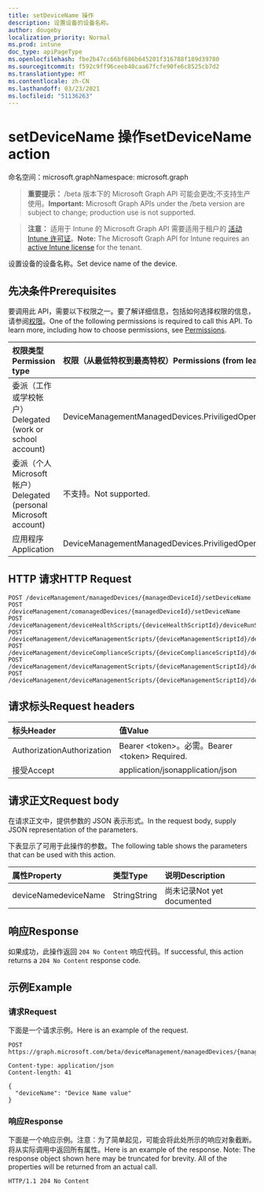 ```yaml
---
title: setDeviceName 操作
description: 设置设备的设备名称。
author: dougeby
localization_priority: Normal
ms.prod: intune
doc_type: apiPageType
ms.openlocfilehash: fbe2b47cc66bf686b645201f316788f189d39780
ms.sourcegitcommit: f592c9ff96ceeb40caa67fcfe90fe6c8525cb7d2
ms.translationtype: MT
ms.contentlocale: zh-CN
ms.lasthandoff: 03/23/2021
ms.locfileid: "51136263"
---
```

# <a name="setdevicename-action"></a><span data-ttu-id="95efa-103">setDeviceName 操作</span><span class="sxs-lookup"><span data-stu-id="95efa-103">setDeviceName action</span></span>

<span data-ttu-id="95efa-104">命名空间：microsoft.graph</span><span class="sxs-lookup"><span data-stu-id="95efa-104">Namespace: microsoft.graph</span></span>

> <span data-ttu-id="95efa-105">**重要提示：** /beta 版本下的 Microsoft Graph API 可能会更改;不支持生产使用。</span><span class="sxs-lookup"><span data-stu-id="95efa-105">**Important:** Microsoft Graph APIs under the /beta version are subject to change; production use is not supported.</span></span>

> <span data-ttu-id="95efa-106">**注意：** 适用于 Intune 的 Microsoft Graph API 需要适用于租户的 [活动 Intune 许可证](https://go.microsoft.com/fwlink/?linkid=839381)。</span><span class="sxs-lookup"><span data-stu-id="95efa-106">**Note:** The Microsoft Graph API for Intune requires an [active Intune license](https://go.microsoft.com/fwlink/?linkid=839381) for the tenant.</span></span>

<span data-ttu-id="95efa-107">设置设备的设备名称。</span><span class="sxs-lookup"><span data-stu-id="95efa-107">Set device name of the device.</span></span>

## <a name="prerequisites"></a><span data-ttu-id="95efa-108">先决条件</span><span class="sxs-lookup"><span data-stu-id="95efa-108">Prerequisites</span></span>
<span data-ttu-id="95efa-p101">要调用此 API，需要以下权限之一。要了解详细信息，包括如何选择权限的信息，请参阅[权限](/graph/permissions-reference)。</span><span class="sxs-lookup"><span data-stu-id="95efa-p101">One of the following permissions is required to call this API. To learn more, including how to choose permissions, see [Permissions](/graph/permissions-reference).</span></span>

|<span data-ttu-id="95efa-111">权限类型</span><span class="sxs-lookup"><span data-stu-id="95efa-111">Permission type</span></span>|<span data-ttu-id="95efa-112">权限（从最低特权到最高特权）</span><span class="sxs-lookup"><span data-stu-id="95efa-112">Permissions (from least to most privileged)</span></span>|
|:---|:---|
|<span data-ttu-id="95efa-113">委派（工作或学校帐户）</span><span class="sxs-lookup"><span data-stu-id="95efa-113">Delegated (work or school account)</span></span>|<span data-ttu-id="95efa-114">DeviceManagementManagedDevices.PriviligedOperation.All</span><span class="sxs-lookup"><span data-stu-id="95efa-114">DeviceManagementManagedDevices.PriviligedOperation.All</span></span>|
|<span data-ttu-id="95efa-115">委派（个人 Microsoft 帐户）</span><span class="sxs-lookup"><span data-stu-id="95efa-115">Delegated (personal Microsoft account)</span></span>|<span data-ttu-id="95efa-116">不支持。</span><span class="sxs-lookup"><span data-stu-id="95efa-116">Not supported.</span></span>|
|<span data-ttu-id="95efa-117">应用程序</span><span class="sxs-lookup"><span data-stu-id="95efa-117">Application</span></span>|<span data-ttu-id="95efa-118">DeviceManagementManagedDevices.PriviligedOperation.All</span><span class="sxs-lookup"><span data-stu-id="95efa-118">DeviceManagementManagedDevices.PriviligedOperation.All</span></span>|

## <a name="http-request"></a><span data-ttu-id="95efa-119">HTTP 请求</span><span class="sxs-lookup"><span data-stu-id="95efa-119">HTTP Request</span></span>
<!-- {
  "blockType": "ignored"
}
-->
``` http
POST /deviceManagement/managedDevices/{managedDeviceId}/setDeviceName
POST /deviceManagement/comanagedDevices/{managedDeviceId}/setDeviceName
POST /deviceManagement/deviceHealthScripts/{deviceHealthScriptId}/deviceRunStates/{deviceHealthScriptDeviceStateId}/managedDevice/setDeviceName
POST /deviceManagement/deviceManagementScripts/{deviceManagementScriptId}/deviceRunStates/{deviceManagementScriptDeviceStateId}/managedDevice/setDeviceName
POST /deviceManagement/deviceComplianceScripts/{deviceComplianceScriptId}/deviceRunStates/{deviceComplianceScriptDeviceStateId}/managedDevice/setDeviceName
POST /deviceManagement/deviceManagementScripts/{deviceManagementScriptId}/deviceRunStates/{deviceManagementScriptDeviceStateId}/managedDevice/users/{userId}/managedDevices/{managedDeviceId}/setDeviceName
POST /deviceManagement/deviceManagementScripts/{deviceManagementScriptId}/deviceRunStates/{deviceManagementScriptDeviceStateId}/managedDevice/detectedApps/{detectedAppId}/managedDevices/{managedDeviceId}/setDeviceName
```

## <a name="request-headers"></a><span data-ttu-id="95efa-120">请求标头</span><span class="sxs-lookup"><span data-stu-id="95efa-120">Request headers</span></span>
|<span data-ttu-id="95efa-121">标头</span><span class="sxs-lookup"><span data-stu-id="95efa-121">Header</span></span>|<span data-ttu-id="95efa-122">值</span><span class="sxs-lookup"><span data-stu-id="95efa-122">Value</span></span>|
|:---|:---|
|<span data-ttu-id="95efa-123">Authorization</span><span class="sxs-lookup"><span data-stu-id="95efa-123">Authorization</span></span>|<span data-ttu-id="95efa-124">Bearer &lt;token&gt;。必需。</span><span class="sxs-lookup"><span data-stu-id="95efa-124">Bearer &lt;token&gt; Required.</span></span>|
|<span data-ttu-id="95efa-125">接受</span><span class="sxs-lookup"><span data-stu-id="95efa-125">Accept</span></span>|<span data-ttu-id="95efa-126">application/json</span><span class="sxs-lookup"><span data-stu-id="95efa-126">application/json</span></span>|

## <a name="request-body"></a><span data-ttu-id="95efa-127">请求正文</span><span class="sxs-lookup"><span data-stu-id="95efa-127">Request body</span></span>
<span data-ttu-id="95efa-128">在请求正文中，提供参数的 JSON 表示形式。</span><span class="sxs-lookup"><span data-stu-id="95efa-128">In the request body, supply JSON representation of the parameters.</span></span>

<span data-ttu-id="95efa-129">下表显示了可用于此操作的参数。</span><span class="sxs-lookup"><span data-stu-id="95efa-129">The following table shows the parameters that can be used with this action.</span></span>

|<span data-ttu-id="95efa-130">属性</span><span class="sxs-lookup"><span data-stu-id="95efa-130">Property</span></span>|<span data-ttu-id="95efa-131">类型</span><span class="sxs-lookup"><span data-stu-id="95efa-131">Type</span></span>|<span data-ttu-id="95efa-132">说明</span><span class="sxs-lookup"><span data-stu-id="95efa-132">Description</span></span>|
|:---|:---|:---|
|<span data-ttu-id="95efa-133">deviceName</span><span class="sxs-lookup"><span data-stu-id="95efa-133">deviceName</span></span>|<span data-ttu-id="95efa-134">String</span><span class="sxs-lookup"><span data-stu-id="95efa-134">String</span></span>|<span data-ttu-id="95efa-135">尚未记录</span><span class="sxs-lookup"><span data-stu-id="95efa-135">Not yet documented</span></span>|



## <a name="response"></a><span data-ttu-id="95efa-136">响应</span><span class="sxs-lookup"><span data-stu-id="95efa-136">Response</span></span>
<span data-ttu-id="95efa-137">如果成功，此操作返回 `204 No Content` 响应代码。</span><span class="sxs-lookup"><span data-stu-id="95efa-137">If successful, this action returns a `204 No Content` response code.</span></span>

## <a name="example"></a><span data-ttu-id="95efa-138">示例</span><span class="sxs-lookup"><span data-stu-id="95efa-138">Example</span></span>

### <a name="request"></a><span data-ttu-id="95efa-139">请求</span><span class="sxs-lookup"><span data-stu-id="95efa-139">Request</span></span>
<span data-ttu-id="95efa-140">下面是一个请求示例。</span><span class="sxs-lookup"><span data-stu-id="95efa-140">Here is an example of the request.</span></span>
``` http
POST https://graph.microsoft.com/beta/deviceManagement/managedDevices/{managedDeviceId}/setDeviceName

Content-type: application/json
Content-length: 41

{
  "deviceName": "Device Name value"
}
```

### <a name="response"></a><span data-ttu-id="95efa-141">响应</span><span class="sxs-lookup"><span data-stu-id="95efa-141">Response</span></span>
<span data-ttu-id="95efa-p102">下面是一个响应示例。注意：为了简单起见，可能会将此处所示的响应对象截断。将从实际调用中返回所有属性。</span><span class="sxs-lookup"><span data-stu-id="95efa-p102">Here is an example of the response. Note: The response object shown here may be truncated for brevity. All of the properties will be returned from an actual call.</span></span>
``` http
HTTP/1.1 204 No Content
```





